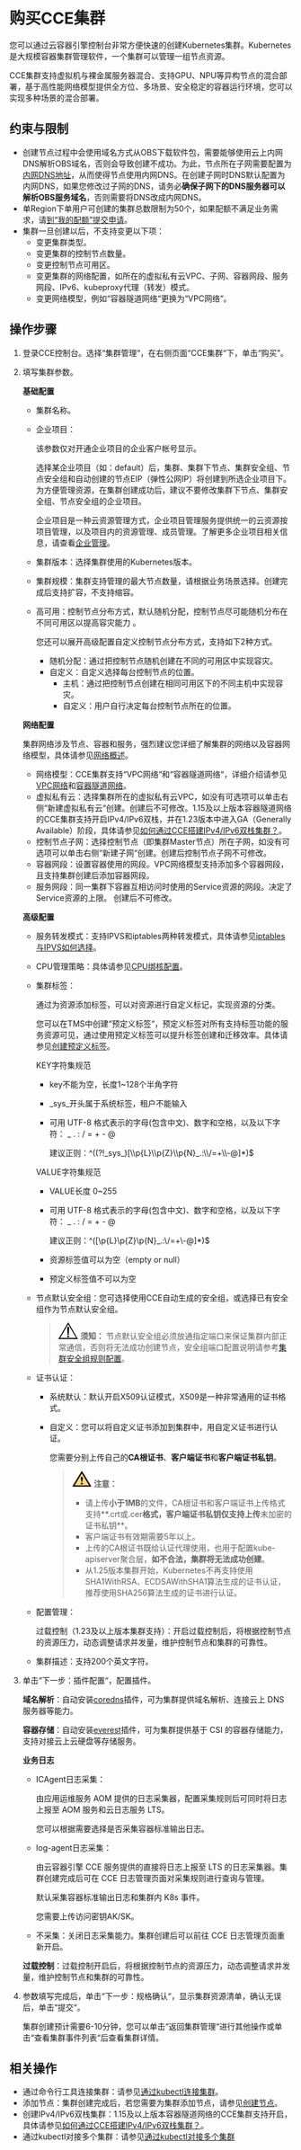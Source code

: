 # 购买CCE集群<a name="cce_10_0028"></a>

您可以通过云容器引擎控制台非常方便快速的创建Kubernetes集群。Kubernetes是大规模容器集群管理软件，一个集群可以管理一组节点资源。

CCE集群支持虚拟机与裸金属服务器混合、支持GPU、NPU等异构节点的混合部署，基于高性能网络模型提供全方位、多场景、安全稳定的容器运行环境，您可以实现多种场景的混合部署。

## 约束与限制<a name="section1386743114294"></a>

-   创建节点过程中会使用域名方式从OBS下载软件包，需要能够使用云上内网DNS解析OBS域名，否则会导致创建不成功。为此，节点所在子网需要配置为[内网DNS地址](https://support.huaweicloud.com/dns_faq/dns_faq_002.html)，从而使得节点使用内网DNS。在创建子网时DNS默认配置为内网DNS，如果您修改过子网的DNS，请务必**确保子网下的DNS服务器可以解析OBS服务域名**，否则需要将DNS改成内网DNS。
-   单Region下单用户可创建的集群总数限制为50个，如果配额不满足业务需求，请[到“我的配额”提交申请](https://console.huaweicloud.com/quota/?locale=zh-cn#/quota)。
-   集群一旦创建以后，不支持变更以下项：
    -   变更集群类型。
    -   变更集群的控制节点数量。
    -   变更控制节点可用区。
    -   变更集群的网络配置，如所在的虚拟私有云VPC、子网、容器网段、服务网段、IPv6、kubeproxy代理（转发）模式。
    -   变更网络模型，例如“容器隧道网络“更换为“VPC网络“。


## 操作步骤<a name="section176228482126"></a>

1.  登录CCE控制台。选择“集群管理“，在右侧页面“CCE集群“下，单击“购买”。
2.  填写集群参数。

    **基础配置**

    -   集群名称。
    -   企业项目：

        该参数仅对开通企业项目的企业客户帐号显示。

        选择某企业项目（如：default）后，集群、集群下节点、集群安全组、节点安全组和自动创建的节点EIP（弹性公网IP）将创建到所选企业项目下。为方便管理资源，在集群创建成功后，建议不要修改集群下节点、集群安全组、节点安全组的企业项目。

        企业项目是一种云资源管理方式，企业项目管理服务提供统一的云资源按项目管理，以及项目内的资源管理、成员管理。了解更多企业项目相关信息，请查看[企业管理](https://support.huaweicloud.com/usermanual-em/zh-cn_topic_0123692049.html)。

    -   集群版本：选择集群使用的Kubernetes版本。
    -   集群规模：集群支持管理的最大节点数量，请根据业务场景选择。创建完成后支持扩容，不支持缩容。
    -   高可用：控制节点分布方式，默认随机分配，控制节点尽可能随机分布在不同可用区以提高容灾能力 。

        您还可以展开高级配置自定义控制节点分布方式，支持如下2种方式。

        -   随机分配：通过把控制节点随机创建在不同的可用区中实现容灾。
        -   自定义：自定义选择每台控制节点的位置。
            -   主机：通过把控制节点创建在相同可用区下的不同主机中实现容灾。
            -   自定义：用户自行决定每台控制节点所在的位置。


    **网络配置**

    集群网络涉及节点、容器和服务，强烈建议您详细了解集群的网络以及容器网络模型，具体请参见[网络概述](网络概述.md)。

    -   网络模型：CCE集群支持“VPC网络“和“容器隧道网络“，详细介绍请参见[VPC网络](VPC网络.md)和[容器隧道网络](容器隧道网络.md)。
    -   虚拟私有云：选择集群所在的虚拟私有云VPC，如没有可选项可以单击右侧“新建虚拟私有云“创建。创建后不可修改。1.15及以上版本容器隧道网络的CCE集群支持开启IPv4/IPv6双栈，并在1.23版本中进入GA（Generally Available）阶段，具体请参见[如何通过CCE搭建IPv4/IPv6双栈集群？](https://support.huaweicloud.com/bestpractice-cce/cce_bestpractice_00222.html)。
    -   控制节点子网：选择控制节点（即集群Master节点）所在子网，如没有可选项可以单击右侧“新建子网“创建。创建后控制节点子网不可修改。
    -   容器网段：设置容器使用的网段。VPC网络模型支持添加多个容器网段，且支持集群创建后添加容器网段。
    -   服务网段：同一集群下容器互相访问时使用的Service资源的网段。决定了Service资源的上限。 创建后不可修改。

    **高级配置**

    -   服务转发模式：支持IPVS和iptables两种转发模式，具体请参见[iptables与IPVS如何选择](iptables与IPVS如何选择.md)。
    -   CPU管理策略：具体请参见[CPU绑核配置](CPU绑核配置.md)。
    -   集群标签：

        通过为资源添加标签，可以对资源进行自定义标记，实现资源的分类。

        您可以在TMS中创建“预定义标签“，预定义标签对所有支持标签功能的服务资源可见，通过使用预定义标签可以提升标签创建和迁移效率。具体请参见[创建预定义标签](https://support.huaweicloud.com/usermanual-tms/zh-cn_topic_0144368884.html)。

        KEY字符集规范

        -   key不能为空，长度1\~128个半角字符
        -   \_sys\_开头属于系统标签，租户不能输入
        -   可用 UTF-8 格式表示的字母\(包含中文\)、数字和空格，以及以下字符： \_ . : / = + - @

            建议正则：^\(\(?!\_sys\_\)\[\\\\p\{L\}\\\\p\{Z\}\\\\p\{N\}\_.:\\\\/=+\\\\-@\]\*\)$

        VALUE字符集规范

        -   VALUE长度 0\~255
        -   可用 UTF-8 格式表示的字母\(包含中文\)、数字和空格，以及以下字符： \_ . : / = + - @

            建议正则：^\(\[\\p\{L\}\\p\{Z\}\\p\{N\}\_.:\\/=+\\-@\]\*\)$

        -   资源标签值可以为空（empty or null）
        -   预定义标签值不可以为空

    -   节点默认安全组：您可选择使用CCE自动生成的安全组，或选择已有安全组作为节点默认安全组。

        >![](public_sys-resources/icon-notice.gif) **须知：** 
        >节点默认安全组必须放通指定端口来保证集群内部正常通信，否则将无法成功创建节点，安全组端口配置说明请参考[集群安全组规则配置](https://support.huaweicloud.com/cce_faq/cce_faq_00265.html)。

    -   证书认证：
        -   系统默认：默认开启X509认证模式，X509是一种非常通用的证书格式。
        -   自定义：您可以将自定义证书添加到集群中，用自定义证书进行认证。

            您需要分别上传自己的**CA根证书**、**客户端证书**和**客户端证书私钥**。

            >![](public_sys-resources/icon-caution.gif) **注意：** 
            >-   请上传**小于1MB**的文件，CA根证书和客户端证书上传格式支持**.crt或.cer**格式，客户端证书私钥仅支持上传**未加密的证书私钥**。
            >-   客户端证书有效期需要5年以上。
            >-   上传的CA根证书既给认证代理使用，也用于配置kube-apiserver聚合层，**如不合法，集群将无法成功创建**。
            >-   从1.25版本集群开始，Kubernetes不再支持使用SHA1WithRSA、ECDSAWithSHA1算法生成的证书认证，推荐使用SHA256算法生成的证书进行认证。


    -   配置管理：

        过载控制（1.23及以上版本集群支持）：开启过载控制后，将根据控制节点的资源压力，动态调整请求并发量，维护控制节点和集群的可靠性。

    -   集群描述：支持200个英文字符。

3.  单击“下一步：插件配置“，配置插件。

    **域名解析**：自动安装[coredns](coredns（系统资源插件-必装）.md)插件，可为集群提供域名解析、连接云上 DNS 服务器等能力。

    **容器存储**：自动安装[everest](everest（系统资源插件-必装）.md)插件，可为集群提供基于 CSI 的容器存储能力，支持对接云上云硬盘等存储服务。

    **业务日志**

    -   ICAgent日志采集：

        由应用运维服务 AOM 提供的日志采集器，配置采集规则后可同时将日志上报至 AOM 服务和云日志服务 LTS。

        您可以根据需要选择是否采集容器标准输出日志。

    -   log-agent日志采集：

        由云容器引擎 CCE 服务提供的直接将日志上报至 LTS 的日志采集器。集群创建完成后可在 CCE 日志管理页面对采集规则进行查询与管理。

        默认采集容器标准输出日志和集群内 K8s 事件。

        您需要上传访问密钥AK/SK。

    -   不采集：关闭日志采集能力。集群创建后可以前往 CCE 日志管理页面重新开启。

    **过载控制**：过载控制开启后，将根据控制节点的资源压力，动态调整请求并发量，维护控制节点和集群的可靠性。

4.  参数填写完成后，单击“下一步：规格确认“，显示集群资源清单，确认无误后，单击“提交“。

    集群创建预计需要6-10分钟，您可以单击“返回集群管理“进行其他操作或单击“查看集群事件列表“后查看集群详情。


## 相关操作<a name="section125261255139"></a>

-   通过命令行工具连接集群：请参见[通过kubectl连接集群](通过kubectl连接集群.md)。
-   添加节点：集群创建完成后，若您需要为集群添加节点，请参见[创建节点](创建节点.md)。
-   创建IPv4/IPv6双栈集群：1.15及以上版本容器隧道网络的CCE集群支持开启，具体请参见[如何通过CCE搭建IPv4/IPv6双栈集群？](https://support.huaweicloud.com/bestpractice-cce/cce_bestpractice_00222.html)。
-   通过kubectl对接多个集群：请参见[通过kubectl对接多个集群](https://support.huaweicloud.com/bestpractice-cce/cce_bestpractice_00254.html)

